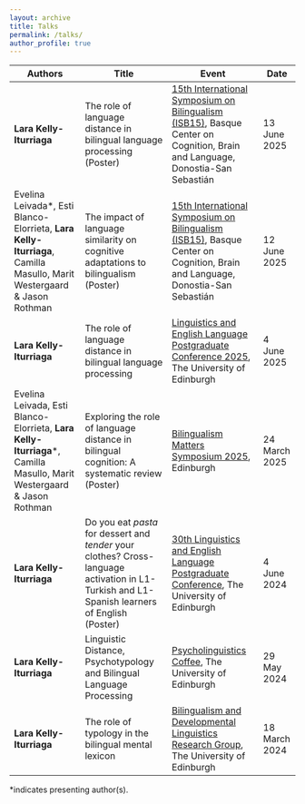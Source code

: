 ```yaml
---
layout: archive
title: Talks
permalink: /talks/
author_profile: true
---
```


| Authors  | Title  | Event | Date |
| ------------- | ------------- | ------------- | ------------- |
| **Lara Kelly-Iturriaga**  | The role of language distance in bilingual language processing (Poster)  | [15th International Symposium on Bilingualism (ISB15)](https://www.bcbl.eu/events/isb15/en/), Basque Center on Cognition, Brain and Language, Donostia-San Sebastián  | 13 June 2025  |
| Evelina Leivada*, Esti Blanco-Elorrieta, **Lara Kelly-Iturriaga**, Camilla Masullo, Marit Westergaard & Jason Rothman  | The impact of language similarity on cognitive adaptations to bilingualism (Poster)  | [15th International Symposium on Bilingualism (ISB15)](https://www.bcbl.eu/events/isb15/en/), Basque Center on Cognition, Brain and Language, Donostia-San Sebastián  | 12 June 2025  |
| **Lara Kelly-Iturriaga** | The role of language distance in bilingual language processing  | [Linguistics and English Language Postgraduate Conference 2025](https://pgc.lel.ed.ac.uk/), The University of Edinburgh  | 4 June 2025  |
| Evelina Leivada, Esti Blanco-Elorrieta, **Lara Kelly-Iturriaga***, Camilla Masullo, Marit Westergaard & Jason Rothman  | Exploring the role of language distance in bilingual cognition: A systematic review (Poster)  | [Bilingualism Matters Symposium 2025](https://www.bilingualism-matters.org/events/bilingualism-matters-symposium-2025), Edinburgh  | 24 March 2025  |
| **Lara Kelly-Iturriaga**  | Do you eat _pasta_ for dessert and _tender_ your clothes? Cross-language activation in L1-Turkish and L1-Spanish learners of English (Poster)  | [30th Linguistics and English Language Postgraduate Conference](https://pgc.lel.ed.ac.uk/), The University of Edinburgh  | 4 June 2024  |
| **Lara Kelly-Iturriaga**  | Linguistic Distance, Psychotypology and Bilingual Language Processing  | [Psycholinguistics Coffee](https://blogs.ed.ac.uk/psycholingcoffee/past-meetings/2023-24/), The University of Edinburgh  | 29 May 2024  |
| **Lara Kelly-Iturriaga**  | The role of typology in the bilingual mental lexicon  | [Bilingualism and Developmental Linguistics Research Group](https://ppls.ed.ac.uk/linguistics-and-english-language/research/talks-and-reading-groups/bilingualism), The University of Edinburgh  | 18 March 2024  |

*indicates presenting author(s).
